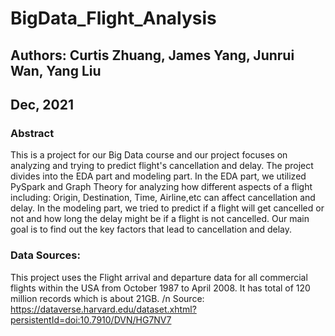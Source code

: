 # BigData_Flight_Analysis
## Authors: Curtis Zhuang, James Yang, Junrui Wan, Yang Liu
## Dec, 2021

### Abstract
This is a project for our Big Data course and our project focuses on analyzing and trying to predict flight's cancellation and delay. The project divides into the EDA part and modeling part. In the EDA part, we utilized PySpark and Graph Theory for analyzing how different aspects of a flight including: Origin, Destination, Time, Airline,etc can affect cancellation and delay. 
In the modeling part, we tried to predict if a flight will get cancelled or not and how long the delay might be if a flight is not cancelled. Our main goal is to find out the key factors that lead to cancellation and delay.

### Data Sources:
This project uses the Flight arrival and departure data for all commercial flights within the USA from October 1987 to April 2008. It has total of 120 million records which is about 21GB. /n
Source: https://dataverse.harvard.edu/dataset.xhtml?persistentId=doi:10.7910/DVN/HG7NV7
